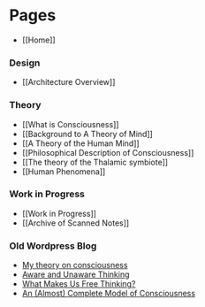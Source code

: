 # Pages
* [[Home]]

### Design
* [[Architecture Overview]]

### Theory
* [[What is Consciousness]]
* [[Background to A Theory of Mind]]
* [[A Theory of the Human Mind]]
* [[Philosophical Description of Consciousness]]
* [[The theory of the Thalamic symbiote]]
* [[Human Phenomena]]

### Work in Progress
* [[Work in Progress]]
* [[Archive of Scanned Notes]]

### Old Wordpress Blog
* [My theory on consciousness](https://hometechnician.wordpress.com/2014/07/18/my-theory-on-consciousness/)
* [Aware and Unaware Thinking](https://hometechnician.wordpress.com/2014/07/21/aware-and-unaware-thinking/)
* [What Makes Us Free Thinking?](https://hometechnician.wordpress.com/2014/07/21/what-makes-us-free-thinking/)
* [An (Almost) Complete Model of Consciousness](https://hometechnician.wordpress.com/2016/02/02/an-almost-complete-model-of-consciousness/)